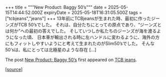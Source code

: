 +++
title = """New Product: Baggy 50’s"""
date = 2025-05-15T14:44:52.000Z
expiryDate = 2025-05-18T16:31:05.500Z
tags = ["tcbjeans","jeans"]
+++
13年前にTCBjeansが生まれた時、最初に作ったジーンズがTCB 50’sでした。 それは、自分たちにとっての原点であり、“ジーンズとは何か”への最初の答えでした。 そしていつしか私たちのジーンズが海を渡るようになった頃、 日本車が輸出される時に左ハンドルに変わるように、海外の方にもフィットしやすいようにと考えて生まれたのがSlim50’sでした。 そんな50’sは、私にとっては北極星のような存在 \[…\]

The post [New Product: Baggy 50’s](http://tcbjeans.com/2025/05/15/52435) first appeared on [TCB jeans](http://tcbjeans.com).

[[source]](http://tcbjeans.com/2025/05/15/52435)
